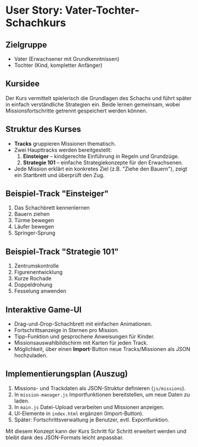 # User Story: Vater-Tochter-Schachkurs

## Zielgruppe
- Vater (Erwachsener mit Grundkenntnissen)
- Tochter (Kind, kompletter Anfänger)

## Kursidee
Der Kurs vermittelt spielerisch die Grundlagen des Schachs und führt später in einfach verständliche Strategien ein. Beide lernen gemeinsam, wobei Missionsfortschritte getrennt gespeichert werden können. 

## Struktur des Kurses
- **Tracks** gruppieren Missionen thematisch.
- Zwei Haupttracks werden bereitgestellt:
  1. **Einsteiger** – kindgerechte Einführung in Regeln und Grundzüge.
  2. **Strategie 101** – einfache Strategiekonzepte für den Erwachsenen.
- Jede Mission erklärt ein konkretes Ziel (z.B. "Ziehe den Bauern"), zeigt ein Startbrett und überprüft den Zug.

## Beispiel-Track "Einsteiger"
1. Das Schachbrett kennenlernen
2. Bauern ziehen
3. Türme bewegen
4. Läufer bewegen
5. Springer-Sprung

## Beispiel-Track "Strategie 101"
1. Zentrumskontrolle
2. Figurenentwicklung
3. Kurze Rochade
4. Doppeldrohung
5. Fesselung anwenden

## Interaktive Game-UI
- Drag-und-Drop-Schachbrett mit einfachen Animationen.
- Fortschrittsanzeige in Sternen pro Mission.
- Tipp-Funktion und gesprochene Anweisungen für Kinder.
- Missionsauswahlbildschirm mit Karten für jeden Track.
- Möglichkeit, über einen **Import**-Button neue Tracks/Missionen als JSON hochzuladen.

## Implementierungsplan (Auszug)
1. Missions- und Trackdaten als JSON-Struktur definieren (`js/missions`).
2. In `mission-manager.js` Importfunktionen bereitstellen, um neue Daten zu laden.
3. In `main.js` Datei-Upload verarbeiten und Missionen anzeigen.
4. UI-Elemente in `index.html` ergänzen (Import-Button).
5. Später: Fortschrittsverwaltung je Benutzer, evtl. Exportfunktion.

Mit diesem Konzept kann der Kurs Schritt für Schritt erweitert werden und bleibt dank des JSON-Formats leicht anpassbar.
